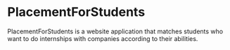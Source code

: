# PlacementForStudents

PlacementForStudents is a website application that matches students who want to do internships with companies according to their abilities.
